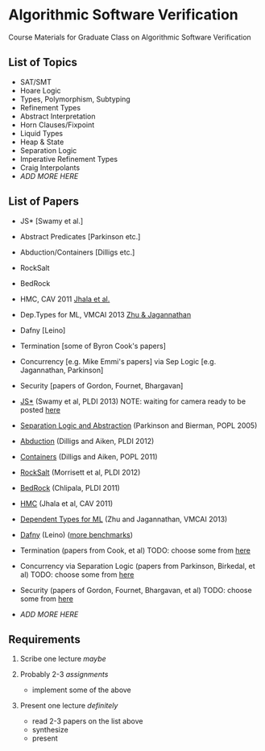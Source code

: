 Algorithmic Software Verification
=================================

Course Materials for Graduate Class on Algorithmic Software Verification

List of Topics
--------------

- SAT/SMT
- Hoare Logic
- Types, Polymorphism, Subtyping
- Refinement Types
- Abstract Interpretation
- Horn Clauses/Fixpoint
- Liquid Types
- Heap & State
- Separation Logic
- Imperative Refinement Types
- Craig Interpolants
- *ADD MORE HERE*

List of Papers
--------------

- JS*                   [Swamy et al.]
- Abstract Predicates   [Parkinson etc.]
- Abduction/Containers  [Dilligs etc.]
- RockSalt
- BedRock

- HMC, CAV 2011                     [Jhala et al.](http://goto.ucsd.edu/~rjhala/papers/hmc.pdf)
- Dep.Types for ML, VMCAI 2013      [Zhu & Jagannathan](http://www.cs.purdue.edu/homes/zhu103/pubs/vmcai13full.pdf)

- Dafny                 [Leino]
- Termination           [some of Byron Cook's papers]
- Concurrency           [e.g. Mike Emmi's papers]
    via Sep Logic       [e.g. Jagannathan, Parkinson]
- Security              [papers of Gordon, Fournet, Bhargavan]

- [JS*](http://research.microsoft.com/~nswamy/papers/dijkstra-submitted-pldi13.pdf)
  (Swamy et al, PLDI 2013)
  NOTE: waiting for camera ready to be posted
    [here](http://research.microsoft.com/en-us/um/people/nswamy/papers/index.html)
- [Separation Logic and Abstraction](http://www.cl.cam.ac.uk/~mjp41/p205-parkinson.pdf)
  (Parkinson and Bierman, POPL 2005)
- [Abduction](http://www.cs.wm.edu/~idillig/pldi022-dillig.pdf)
  (Dilligs and Aiken, PLDI 2012)
- [Containers](http://www.cs.wm.edu/~idillig/popl2011.pdf)
  (Dilligs and Aiken, POPL 2011)
- [RockSalt](http://john-tristan.appspot.com/pubs/rocksalt.pdf)
  (Morrisett et al, PLDI 2012)
- [BedRock](http://adam.chlipala.net/papers/BedrockPLDI11/BedrockPLDI11.pdf)
  (Chlipala, PLDI 2011)
- [HMC](http://goto.ucsd.edu/~rjhala/papers/hmc.pdf)
  (Jhala et al, CAV 2011)
- [Dependent Types for ML](http://www.cs.purdue.edu/homes/suresh/papers/vmcai13.pdf)
  (Zhu and Jagannathan, VMCAI 2013)
- [Dafny](http://research.microsoft.com/en-us/um/people/leino/papers/krml203.pdf)
  (Leino)
  ([more benchmarks](http://research.microsoft.com/en-us/um/people/leino/papers/krml205.pdf))
- Termination
  (papers from Cook, et al)
  TODO: choose some from
  [here](http://research.microsoft.com/en-us/people/bycook/)
- Concurrency via Separation Logic
  (papers from Parkinson, Birkedal, et al)
  TODO: choose some from
  [here](http://research.microsoft.com/en-us/people/mattpark/)
- Security
  (papers of Gordon, Fournet, Bhargavan, et al)
  TODO: choose some from
  [here](http://research.microsoft.com/en-us/um/people/adg/Publications/)

- *ADD MORE HERE*

Requirements
------------

1. Scribe one lecture   *maybe*

2. Probably 2-3 *assignments*
    - implement some of the above
 
3. Present one lecture  *definitely* 
    - read 2-3 papers on the list above
    - synthesize
    - present



 
 
